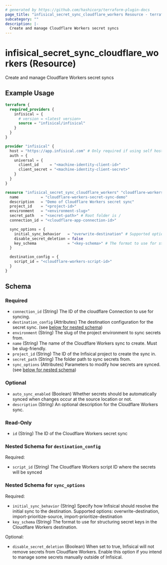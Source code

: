 ```yaml
---
# generated by https://github.com/hashicorp/terraform-plugin-docs
page_title: "infisical_secret_sync_cloudflare_workers Resource - terraform-provider-infisical"
subcategory: ""
description: |-
  Create and manage Cloudflare Workers secret syncs
---
```


# infisical_secret_sync_cloudflare_workers (Resource)

Create and manage Cloudflare Workers secret syncs

## Example Usage

```terraform
terraform {
  required_providers {
    infisical = {
      # version = <latest version>
      source = "infisical/infisical"
    }
  }
}

provider "infisical" {
  host = "https://app.infisical.com" # Only required if using self hosted instance of Infisical, default is https://app.infisical.com
  auth = {
    universal = {
      client_id     = "<machine-identity-client-id>"
      client_secret = "<machine-identity-client-secret>"
    }
  }
}

resource "infisical_secret_sync_cloudflare_workers" "cloudflare-workers-secret-sync" {
  name          = "cloudflare-workers-secret-sync-demo"
  description   = "Demo of Cloudflare Workers secret sync"
  project_id    = "<project-id>"
  environment   = "<environment-slug>"
  secret_path   = "<secret-path>" # Root folder is /
  connection_id = "<cloudflare-app-connection-id>"

  sync_options = {
    initial_sync_behavior   = "overwrite-destination" # Supported options: overwrite-destination, import-prioritize-source, import-prioritize-destination
    disable_secret_deletion = false
    key_schema              = "<key-schema>" # The format to use for structuring secret keys
  }

  destination_config = {
    script_id = "<cloudflare-workers-script-id>"
  }
}
```

<!-- schema generated by tfplugindocs -->
## Schema

### Required

- `connection_id` (String) The ID of the cloudflare Connection to use for syncing.
- `destination_config` (Attributes) The destination configuration for the secret sync. (see [below for nested schema](#nestedatt--destination_config))
- `environment` (String) The slug of the project environment to sync secrets from.
- `name` (String) The name of the Cloudflare Workers sync to create. Must be slug-friendly.
- `project_id` (String) The ID of the Infisical project to create the sync in.
- `secret_path` (String) The folder path to sync secrets from.
- `sync_options` (Attributes) Parameters to modify how secrets are synced. (see [below for nested schema](#nestedatt--sync_options))

### Optional

- `auto_sync_enabled` (Boolean) Whether secrets should be automatically synced when changes occur at the source location or not.
- `description` (String) An optional description for the Cloudflare Workers sync.

### Read-Only

- `id` (String) The ID of the Cloudflare Workers secret sync

<a id="nestedatt--destination_config"></a>
### Nested Schema for `destination_config`

Required:

- `script_id` (String) The Cloudflare Workers script ID where the secrets will be synced


<a id="nestedatt--sync_options"></a>
### Nested Schema for `sync_options`

Required:

- `initial_sync_behavior` (String) Specify how Infisical should resolve the initial sync to the destination. Supported options: overwrite-destination, import-prioritize-source, import-prioritize-destination
- `key_schema` (String) The format to use for structuring secret keys in the Cloudflare Workers destination.

Optional:

- `disable_secret_deletion` (Boolean) When set to true, Infisical will not remove secrets from Cloudflare Workers. Enable this option if you intend to manage some secrets manually outside of Infisical.
